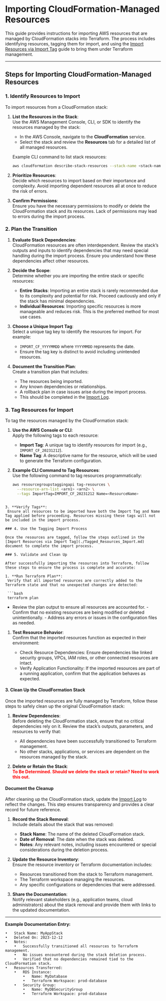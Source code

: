 # Importing CloudFormation-Managed Resources

This guide provides instructions for importing AWS resources that are managed by CloudFormation stacks into Terraform. The process includes identifying resources, tagging them for import, and using the [Import Resources via Import Tag](./Tagged_Resources_Import.md) guide to bring them under Terraform management.

---

## Steps for Importing CloudFormation-Managed Resources

### 1. Identify Resources to Import

To import resources from a CloudFormation stack:

1. **List the Resources in the Stack**:  
   Use the AWS Management Console, CLI, or SDK to identify the resources managed by the stack:
   - In the AWS Console, navigate to the **CloudFormation** service.
   - Select the stack and review the **Resources** tab for a detailed list of all managed resources.

   Example CLI command to list stack resources:
   ```bash
   aws cloudformation describe-stack-resources --stack-name <stack-name>
   ```
   
1. **Prioritize Resources**:  
 Decide which resources to import based on their importance and complexity. Avoid importing dependent resources all at once to reduce the risk of errors.
 
1. **Confirm Permissions**:  
 Ensure you have the necessary permissions to modify or delete the CloudFormation stack and its resources. Lack of permissions may lead to errors during the import process.
 
### 2. Plan the Transition

1. **Evaluate Stack Dependencies**:  
   CloudFormation resources are often interdependent. Review the stack’s outputs and inputs to identify dependencies that may need special handling during the import process. Ensure you understand how these dependencies affect other resources.

2. **Decide the Scope**:  
   Determine whether you are importing the entire stack or specific resources:
   - **Entire Stacks**: Importing an entire stack is rarely recommended due to its complexity and potential for risk. Proceed cautiously and only if the stack has minimal dependencies.
   - **Individual Resources**: Importing specific resources is more manageable and reduces risk. This is the preferred method for most use cases.

3. **Choose a Unique Import Tag**:  
   Select a unique tag key to identify the resources for import. For example:
   - `IMPORT_CF_YYYYMMDD` where `YYYYMMDD` represents the date.
   - Ensure the tag key is distinct to avoid including unintended resources.

4. **Document the Transition Plan**:  
   Create a transition plan that includes:
   - The resources being imported.
   - Any known dependencies or relationships.
   - A rollback plan in case issues arise during the import process.
   - This should be completed in the [Import Log](./IMPORT_LOG.md).

   
### 3. Tag Resources for Import

To tag the resources managed by the CloudFormation stack:

1. **Use the AWS Console or CLI**:  
   Apply the following tags to each resource:
   - **Import Tag**: A unique tag to identify resources for import (e.g., `IMPORT_CF_20231212`).
   - **Name Tag**: A descriptive name for the resource, which will be used to generate the Terraform configuration.

2. **Example CLI Command to Tag Resources**:  
   Use the following command to tag resources programmatically:
   
   ```bash
   aws resourcegroupstaggingapi tag-resources \
     --resource-arn-list <arn1> <arn2> \
     --tags ImportTag=IMPORT_CF_20231212 Name=<ResourceName>
  ```
  
3. **Verify Tags**:  
   Ensure all resources to be imported have both the Import Tag and Name Tag applied before proceeding. Resources missing these tags will not be included in the import process.
   
### 4. Use the Tagging Import Process

Once the resources are tagged, follow the steps outlined in the [Import Resources via Import Tag](./Tagged_Resources_Import.md) document to complete the import process.

### 5. Validate and Clean Up

After successfully importing the resources into Terraform, follow these steps to ensure the process is complete and accurate:

1. **Run Terraform Plan**:  
   Verify that all imported resources are correctly added to the Terraform state and that no unexpected changes are detected:
   
   ```bash
   terraform plan
   ```
   
   - Review the plan output to ensure all resources are accounted for.
	- Confirm that no existing resources are being modified or deleted unintentionally.
	- Address any errors or issues in the configuration files as needed.

1. **Test Resource Behavior**:  
   Confirm that the imported resources function as expected in their environment:
   
	- Check Resource Dependencies: Ensure dependencies like linked security groups, VPCs, IAM roles, or other connected resources are intact.
	- Verify Application Functionality: If the imported resources are part of a running application, confirm that the application behaves as expected.
   
#### 3. Clean Up the CloudFormation Stack

Once the imported resources are fully managed by Terraform, follow these steps to safely clean up the original CloudFormation stack:

1. **Review Dependencies**:  
   Before deleting the CloudFormation stack, ensure that no critical dependencies rely on it. Review the stack’s outputs, parameters, and resources to verify that:
   - All dependencies have been successfully transitioned to Terraform management.
   - No other stacks, applications, or services are dependent on the resources managed by the stack.

2. **Delete or Retain the Stack**:  
	**<span style="color:red">To Be Determined.  Should we delete the stack or retain?  Need to work this out.</span>**
	
   
#### Document the Cleanup

After cleaning up the CloudFormation stack, update the [Import Log](./IMPORT_LOG.md) to reflect the changes. This step ensures transparency and provides a clear record for future reference.

1. **Record the Stack Removal**:  
   Include details about the stack that was removed:
   - **Stack Name**: The name of the deleted CloudFormation stack.
   - **Date of Removal**: The date when the stack was deleted.
   - **Notes**: Any relevant notes, including issues encountered or special considerations during the deletion process.

2. **Update the Resource Inventory**:  
   Ensure the resource inventory or Terraform documentation includes:
   - Resources transitioned from the stack to Terraform management.
   - The Terraform workspace managing the resources.
   - Any specific configurations or dependencies that were addressed.

3. **Share the Documentation**:  
   Notify relevant stakeholders (e.g., application teams, cloud administrators) about the stack removal and provide them with links to the updated documentation.

---

**Example Documentation Entry:**
	
	•	Stack Name: MyAppStack
	•	Deleted On: 2023-12-12
	•	Notes:
		•	Successfully transitioned all resources to Terraform management.
		•	No issues encountered during the stack deletion process.
		•	Verified that no dependencies remained tied to the CloudFormation stack.
	•	Resources Transferred:
		•	RDS Instance:
			•	Name: MyDatabase
			•	Terraform Workspace: prod-database
		•	Security Group:
			•	Name: MyDBSecurityGroup
			•	Terraform Workspace: prod-database